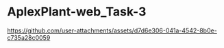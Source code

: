 # AplexPlant-web_Task-3

https://github.com/user-attachments/assets/d7d6e306-041a-4542-8b0e-c735a28c0059
